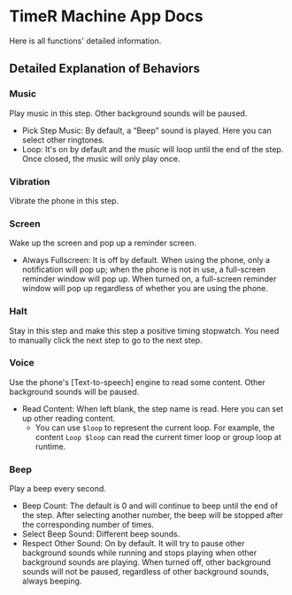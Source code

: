 # TimeR Machine App Docs

Here is all functions' detailed information.

## Detailed Explanation of Behaviors

### Music

Play music in this step. Other background sounds will be paused.

- Pick Step Music: By default, a “Beep” sound is played. Here you can select other ringtones.
- Loop: It's on by default and the music will loop until the end of the step. Once closed, the music will only play once.

### Vibration

Vibrate the phone in this step.

### Screen

Wake up the screen and pop up a reminder screen.

- Always Fullscreen: It is off by default. When using the phone, only a notification will pop up; when the phone is not in use, a full-screen reminder window will pop up. When turned on, a full-screen reminder window will pop up regardless of whether you are using the phone.

### Halt

Stay in this step and make this step a positive timing stopwatch. You need to manually click the next step to go to the next step.

### Voice

Use the phone's [Text-to-speech] engine to read some content. Other background sounds will be paused.

- Read Content: When left blank, the step name is read. Here you can set up other reading content.
  - You can use `$loop` to represent the current loop. For example, the content `Loop $loop` can read the current timer loop or group loop at runtime.

### Beep

Play a beep every second.

- Beep Count: The default is 0 and will continue to beep until the end of the step. After selecting another number, the beep will be stopped after the corresponding number of times.
- Select Beep Sound: Different beep sounds.
- Respect Other Sound: On by default. It will try to pause other background sounds while running and stops playing when other background sounds are playing. When turned off, other background sounds will not be paused, regardless of other background sounds, always beeping.